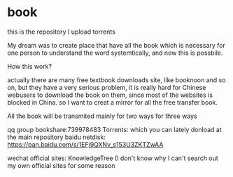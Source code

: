 # book
this is the repository I upload torrents

My dream was to create place that have all the book which is necessary for one person to understand the word systemtically, and now this is possbile. 

How this work?

actually there are many free textbook downloads site, like booknoon and so on, but they have a very serious problem, it is really hard for Chinese webusers to download the book on them, since most of the websites is blocked in China. so I want to creat a mirror for all the free transfer book. 

All the book will be transmited mainly for two ways for three ways

qq group   bookshare:739978483
Torrents: which you can lately donload at the main repository
baidu netdisk: https://pan.baidu.com/s/1EFj9QXNv_s153U3ZKTZwAA

wechat official sites: KnowledgeTree (I don't know why I can't search out my own official sites for some reason


